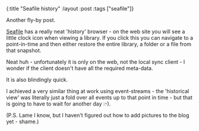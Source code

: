 {:title "Seafile history"
 :layout :post
 :tags  ["seafile"]}

Another fly-by post.

[Seafile](https://www.seafile.com/en/home/) has a really neat 'history' browser - on the web site you will see a little clock icon when viewing a library. If you click this you can navigate to a point-in-time and then either restore the entire library, a folder or a file from that snapshot.

Neat huh - unfortunately it is only on the web, not the local sync client - I wonder if the client doesn't have all the required meta-data.

It is also blindingly quick.

I achieved a very similar thing at work using event-streams - the 'historical view' was literally just a fold over all events up to that point in time - but that is going to have to wait for another day :-).

(P.S. Lame I know, but I haven't figured out how to add pictures to the blog yet - shame.)
